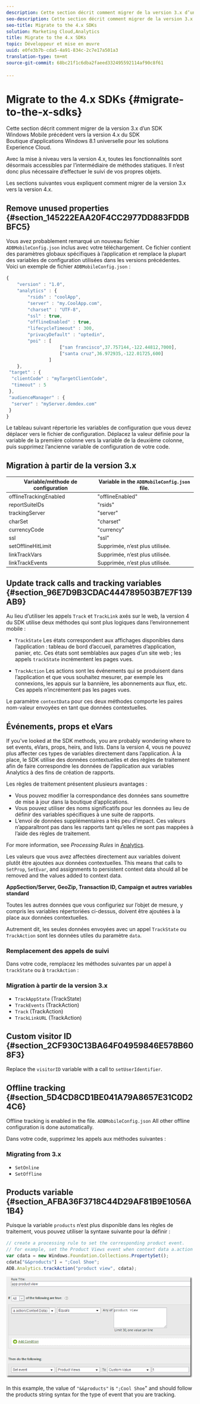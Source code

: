 ```yaml
---
description: Cette section décrit comment migrer de la version 3.x d’un SDK Windows Mobile précédent vers la version 4.x du SDK Boutique d’applications Windows 8.1 universelle pour les solutions Experience Cloud.
seo-description: Cette section décrit comment migrer de la version 3.x d’un SDK Windows Mobile précédent vers la version 4.x du SDK Boutique d’applications Windows 8.1 universelle pour les solutions Experience Cloud.
seo-title: Migrate to the 4.x SDKs
solution: Marketing Cloud,Analytics
title: Migrate to the 4.x SDKs
topic: Développeur et mise en œuvre
uuid: e0fe3b7b-cda5-4a91-834c-2c7e17a501a3
translation-type: tm+mt
source-git-commit: 68bc21f1c6dba2faeed332495592114af90c8f61

---
```



# Migrate to the 4.x SDKs {#migrate-to-the-x-sdks}

Cette section décrit comment migrer de la version 3.x d’un SDK Windows Mobile précédent vers la version 4.x du SDK Boutique d’applications Windows 8.1 universelle pour les solutions Experience Cloud.

Avec la mise à niveau vers la version 4.x, toutes les fonctionnalités sont désormais accessibles par l’intermédiaire de méthodes statiques. Il n’est donc plus nécessaire d’effectuer le suivi de vos propres objets.

Les sections suivantes vous expliquent comment migrer de la version 3.x vers la version 4.x.

## Remove unused properties {#section_145222EAA20F4CC2977DD883FDDBBFC5}

Vous avez probablement remarqué un nouveau fichier `ADBMobileConfig.json` inclus avec votre téléchargement. Ce fichier contient des paramètres globaux spécifiques à l’application et remplace la plupart des variables de configuration utilisées dans les versions précédentes. Voici un exemple de fichier `ADBMobileConfig.json` :

```js
{ 
    "version" : "1.0", 
    "analytics" : { 
        "rsids" : "coolApp", 
        "server" : "my.CoolApp.com", 
        "charset" : "UTF-8", 
        "ssl" : true, 
        "offlineEnabled" : true, 
        "lifecycleTimeout" : 300, 
        "privacyDefault" : "optedin", 
        "poi" : [ 
                    ["san francisco",37.757144,-122.44812,7000], 
                    ["santa cruz",36.972935,-122.01725,600] 
                ] 
    }, 
 "target" : { 
  "clientCode" : "myTargetClientCode", 
  "timeout" : 5 
 }, 
 "audienceManager" : { 
  "server" : "myServer.demdex.com" 
 } 
}
```

Le tableau suivant répertorie les variables de configuration que vous devez déplacer vers le fichier de configuration. Déplacez la valeur définie pour la variable de la première colonne vers la variable de la deuxième colonne, puis supprimez l’ancienne variable de configuration de votre code.

## Migration à partir de la version 3.x

| Variable/méthode de configuration | Variable in the `ADBMobileConfig.json` file. |
|--- |--- |
| offlineTrackingEnabled | "offlineEnabled" |
| reportSuiteIDs | "rsids" |
| trackingServer | "server" |
| charSet | "charset" |
| currencyCode | "currency" |
| ssl | "ssl" |
| setOfflineHitLimit | Supprimée, n’est plus utilisée. |
| linkTrackVars | Supprimée, n’est plus utilisée. |
| linkTrackEvents | Supprimée, n’est plus utilisée. |

## Update track calls and tracking variables {#section_96E7D9B3CDAC444789503B7E7F139AB9}

Au lieu d’utiliser les appels `Track` et `TrackLink` axés sur le web, la version 4 du SDK utilise deux méthodes qui sont plus logiques dans l’environnement mobile :

* `TrackState` Les états correspondent aux affichages disponibles dans l’application : tableau de bord d’accueil, paramètres d’application, panier, etc. Ces états sont semblables aux pages d’un site web ; les appels `trackState` incrémentent les pages vues.

* `TrackAction` Les actions sont les événements qui se produisent dans l’application et que vous souhaitez mesurer, par exemple les connexions, les appuis sur la bannière, les abonnements aux flux, etc. Ces appels n’incrémentent pas les pages vues.

Le paramètre `contextData` pour ces deux méthodes comporte les paires nom-valeur envoyées en tant que données contextuelles.

## Événements, props et eVars

If you've looked at the SDK methods, you are probably wondering where to set events, eVars, props, heirs, and lists. [](/help/windows-appstore/c-configuration/methods.md) Dans la version 4, vous ne pouvez plus affecter ces types de variables directement dans l’application. À la place, le SDK utilise des données contextuelles et des règles de traitement afin de faire correspondre les données de l’application aux variables Analytics à des fins de création de rapports.

Les règles de traitement présentent plusieurs avantages :

* Vous pouvez modifier la correspondance des données sans soumettre de mise à jour dans la boutique d’applications.
* Vous pouvez utiliser des noms significatifs pour les données au lieu de définir des variables spécifiques à une suite de rapports.
* L’envoi de données supplémentaires a très peu d’impact. Ces valeurs n’apparaîtront pas dans les rapports tant qu’elles ne sont pas mappées à l’aide des règles de traitement.

For more information, see *Processing Rules* in [Analytics](/help/windows-appstore/analytics/analytics.md).

Les valeurs que vous avez affectées directement aux variables doivent plutôt être ajoutées aux données contextuelles. This means that calls to `SetProp`, `SetEvar`, and assignments to persistent context data should all be removed and the values added to context data.

**AppSection/Server, GeoZip, Transaction ID, Campaign et autres variables standard**

Toutes les autres données que vous configuriez sur l’objet de mesure, y compris les variables répertoriées ci-dessus, doivent être ajoutées à la place aux données contextuelles.

Autrement dit, les seules données envoyées avec un appel `TrackState` ou `TrackAction` sont les données utiles du paramètre `data`.

### Remplacement des appels de suivi

Dans votre code, remplacez les méthodes suivantes par un appel à `trackState` ou à `trackAction` :

### Migration à partir de la version 3.x

* `TrackAppState` (TrackState)
* `TrackEvents` (TrackAction)
* `Track` (TrackAction)
* `TrackLinkURL` (TrackAction)

## Custom visitor ID {#section_2CF930C13BA64F04959846E578B608F3}

Replace the `visitorID` variable with a call to `setUserIdentifier`.

## Offline tracking {#section_5D4CD8CD1BE041A79A8657E31C0D24C6}

Offline tracking is enabled in the  file. `ADBMobileConfig.json` All other offline configuration is done automatically.

Dans votre code, supprimez les appels aux méthodes suivantes :

### Migrating from 3.x

* `SetOnline`
* `SetOffline`

## Products variable {#section_AFBA36F3718C44D29AF81B9E1056A1B4}

Puisque la variable `products` n’est plus disponible dans les règles de traitement, vous pouvez utiliser la syntaxe suivante pour la définir :

```js
// create a processing rule to set the corresponding product event. 
// for example, set the Product Views event when context data a.action = "product view" 
var cdata = new Windows.Foundation.Collections.PropertySet(); 
cdata["&&products"] = ";Cool Shoe"; 
ADB.Analytics.trackAction("product view", cdata);
```

![](assets/prod-view.png)

In this example, the value of `"&&products"` is `";Cool Shoe`" and should follow the products string syntax for the type of event that you are tracking.